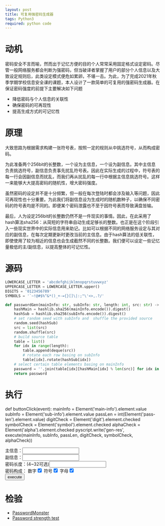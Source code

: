```yaml
---
layout: post
title: 可复用强密码生成器
tags: Python3
required: python code
---
```


# 动机

密码安全不言而喻，然而出于记忆方便的目的个人常常采用固定格式设定密码。尽管一般网络服务都会判断为强密码，但当破译者掌握了用户的部分个人信息以及大致设定规则后，此类设定模式便危如累卵，不堪一击。为此，为了完成2021年秋季学期学校信息安全课的课题，本人设计了一款简单的可复用的强密码生成器。在保证密码强度的前提下主要解决如下问题

- 降低密码与个人信息的关联性
- 确保密码的可再现性
- 提高生成方式的可记忆性

# 原理

大致思路为根据需求构建一张符号表，按照一定的规则从中挑选符号，从而构成密码。

为此准备两个256bit的长整数，一个设为主信息，一个设为副信息。其中主信息负责挑选符号，副信息负责事先扰乱符号表。因此在实际生成的过程中，符号表的每一行会因副信息而扰乱，而我们再从扰乱的每一行中根据主信息挑选符号。这样一来能够大大提高密码的随机性，增大密码强度。

虽然密码的设定并不是十分频繁，但一般在每次登陆时都会涉及输入等问题，因此可再现性也十分重要。为此我们将副信息设为生成时的随机数种子，以确保不同密码的符号表均是不同的。即便某个密码泄露也不至于因符号表而导致满盘皆输。

最后，人为设定256bit的长整数仍然不是一件现实的事情。因此，在此采用了hash算法sha256：从简短的字符串自动生成足够长的整数。也正是在这个阶段引入一些现实世界中的实际信息用来助记。比如可以根据不同的网络服务设定与其对应的副信息，在每次定期更新时更改当前的主信息。由于hash算法的低关联性，即使使用了较为相近的信息也会生成截然不同的长整数。我们便可以设定一些记忆量极低的主/副信息，以提高整体的可记忆性。

# 源码

```python
LOWERCASE_LETTER = 'abcdefghijklmnopqrstuvwxyz'
UPPERCASE_LETTER = LOWERCASE_LETTER.upper()
DIGITS = '0123456789'
SYMBOLS = '`~!@#$%^&*()_+-={}[]\|:;"\'<>,.?/'

def passwordGen(mainInfo: str, subInfo: str, length: int, src: str) -> str:
    hashMain = hashlib.sha256(mainInfo.encode()).digest()
    hashSub = hashlib.sha256(subInfo.encode()).digest()
    # set random seed with subInfo and  shuffle the provided source
    random.seed(hashSub)
    src = list(src)
    random.shuffle(src)
    # build source table
    table = list()
    for idx in range(length):
        table.append(deque(src))
        # rotate each row basing on subInfo
        table[idx].rotate(hashSub[idx])
    # select certain table elements basing on mainInfo
    password = ''.join(table[idx][hashMain[idx] % len(src)] for idx in range(length))
    return password
```

# 执行

<py-script src="/assets/src/strong-password-generator/password-gen.py"></py-script>
<py-script>
def buttonClick(event):
    mainInfo = Element('main-info').element.value
    subInfo = Element('sub-info').element.value
    passLen = int(Element('pass-len').element.value)
    digitCheck = Element('digit').element.checked
    symbolCheck = Element('symbol').element.checked
    alphaCheck = Element('alpha').element.checked
    pyscript.write('gen-res', execute(mainInfo, subInfo, passLen, digitCheck, symbolCheck, alphaCheck))
</py-script>
<div>
    <div>主信息：<input class="py-input" id="main-info"></div>
    <div>副信息：<input class="py-input" id="sub-info"></div>
    <div>密码长度：(4~32可选)<input class="py-input" id="pass-len"></div>
    <div>密码构成：
        <span>数字<input type="checkbox" id="digit" checked></span>
        <span>符号<input type="checkbox" id="symbol" checked></span>
        <span>字母<input type="checkbox" id="alpha" checked></span>
    </div>
    <button id="gen-btn" py-onClick="buttonClick">execute</button>
    <p id="gen-res"></p>
</div>

# 检验

- [PasswordMonster](https://www.passwordmonster.com)
- [Password strength test](https://www.uic.edu/apps/strong-password/)
